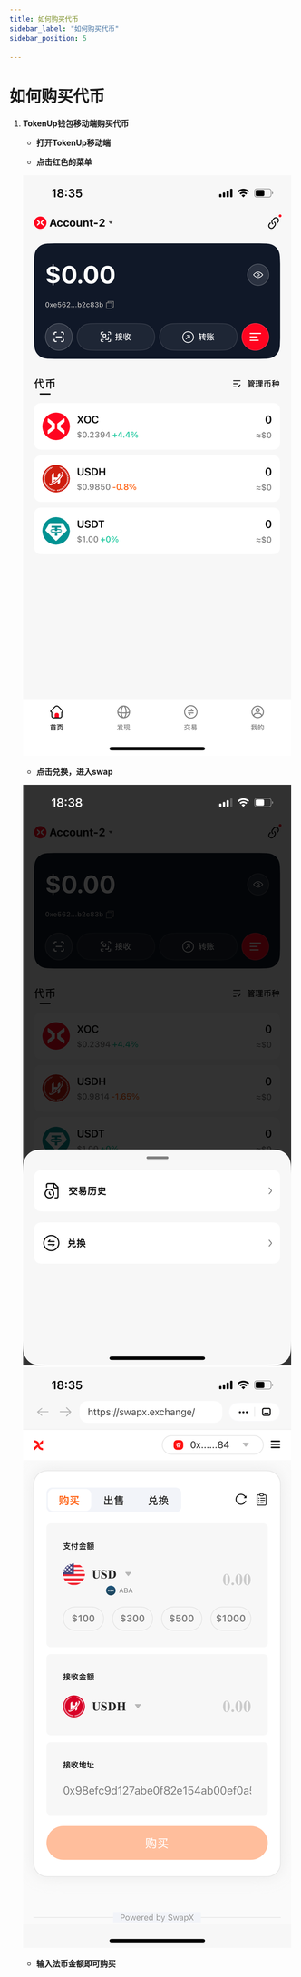 ```yaml
---
title: 如何购买代币
sidebar_label: "如何购买代币"
sidebar_position: 5

---
```

# 如何购买代币

1. **TokenUp钱包移动端购买代币**

    - **打开TokenUp移动端**

    - **点击红色的菜单**

    ![image30](./imageconfig/image30.PNG)

    - **点击兑换，进入swap**

    ![image31](./imageconfig/image31.PNG)  ![image32](./imageconfig/image32.PNG)

    - **输入法币金额即可购买**